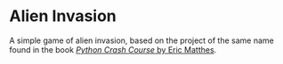 # Alien Invasion

A simple game of alien invasion, based on the project of the same name found in the book [_Python Crash Course_ by Eric Matthes](https://nostarch.com/python-crash-course-3rd-edition).
